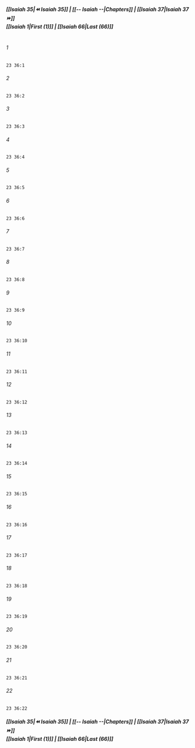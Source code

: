 
##### **[[Isaiah 35|⏪ Isaiah 35]] | [[-- Isaiah --|Chapters]] | [[Isaiah 37|Isaiah 37 ⏩]]**<br>**[[Isaiah 1|First (1)]] | [[Isaiah 66|Last (66)]]**<br><br>

###### 1
``` verse
23 36:1
```
###### 2
``` verse
23 36:2
```
###### 3
``` verse
23 36:3
```
###### 4
``` verse
23 36:4
```
###### 5
``` verse
23 36:5
```
###### 6
``` verse
23 36:6
```
###### 7
``` verse
23 36:7
```
###### 8
``` verse
23 36:8
```
###### 9
``` verse
23 36:9
```
###### 10
``` verse
23 36:10
```
###### 11
``` verse
23 36:11
```
###### 12
``` verse
23 36:12
```
###### 13
``` verse
23 36:13
```
###### 14
``` verse
23 36:14
```
###### 15
``` verse
23 36:15
```
###### 16
``` verse
23 36:16
```
###### 17
``` verse
23 36:17
```
###### 18
``` verse
23 36:18
```
###### 19
``` verse
23 36:19
```
###### 20
``` verse
23 36:20
```
###### 21
``` verse
23 36:21
```
###### 22
``` verse
23 36:22
```

##### **[[Isaiah 35|⏪ Isaiah 35]] | [[-- Isaiah --|Chapters]] | [[Isaiah 37|Isaiah 37 ⏩]]**<br>**[[Isaiah 1|First (1)]] | [[Isaiah 66|Last (66)]]**
